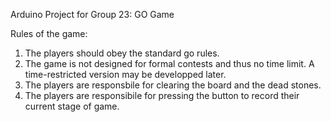 Arduino Project for Group 23: GO Game

Rules of the game:
1. The players should obey the standard go rules.
2. The game is not designed for formal contests and thus no time limit. A time-restricted version may be developped later.
3. The players are responsbile for clearing the board and the dead stones.
4. The players are responsibile for pressing the button to record their current stage of game.
